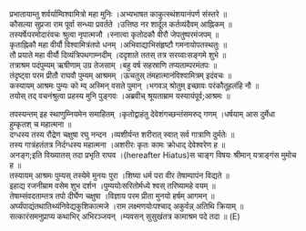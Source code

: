 

  
प्रभातायाम्तु शर्वर्याम्विश्वामित्रो महा मुनिः ।अभ्यभाषत काकुत्स्थंशयानंपर्ण संस्तरे  ॥   
कौसल्या सुप्रजा राम पूर्वा सन्ध्या प्रवर्तते ।उत्तिष्ठ नर शार्दूल कर्तव्यंदैवम् आह्निकम्  ॥   
तस्यर्षेःपरमोदारंवचः श्रुत्वा नृपात्मजौ ।स्नात्वा कृतोदकौ वीरौ जेपतुष्परमंजपम्  ॥   
कृताह्निकौ महा वीर्यौ विश्वामित्रंतपो धनम् ।अभिवाद्याभिसंहृष्टौ गमनायोपतस्थतुः  ॥   
तौ प्रयाते महा वीर्यौ दिव्यंत्रिपथगाम्नदीम् ।ददृशाते ततस् तत्र सरय्वाःसङ्गमे शुभे  ॥   
तत्राश्रम पदंपुम्यम् ऋषीणाम् उग्र तेजसाम् ।बहु वर्ष सहस्राणि तप्यताम्परमंतपः  ॥   
तंदृष्ट्वा परम प्रीतौ राघवौ पुम्यम् आश्रमम् ।ऊचतुस् तंमहात्मानंविश्वामित्रम् इदंवचः  ॥   
कस्यायम् आश्रमः पुम्यः को म्व् अस्मिन् वसते पुमान् ।भगवञ् श्रोतुम् इच्छावः परंकौतूहलंहि नौ  ॥   
तयोस् तद् वचनंश्रुत्वा प्रहस्य मुनि पुङ्गवः ।अब्रवीच् श्रूयताम्राम यस्यायंपूर्व;आश्रमः  ॥   
  
तपस्यन्तम् इह स्थाणुम्नियमेन समाहितम् ।कृतोद्वाहंतु देवेशंगच्छन्तंसमरुद् गणम् ।धर्षयाम् आस दुर्मेधा हुम्कृतश् च महात्मना  ॥   
दग्धस्य तस्य रौद्रेण चक्षुषा रघु नन्दन ।व्यशीर्यन्त शरीरात् स्वात् सर्व गात्राणि दुर्मतेः  ॥   
तस्य गात्रंहतंतत्र निर्दग्धस्य महात्मना ।अशरीरः कृतः कामः क्रोधाद् देवेश्वरेण ह  ॥   
अनङ्ग;इति विख्यातस् तदा प्रभृति राघव ।(hereafter Hiatus)स चाङ्ग विषयः श्रीमान् यत्राङ्गंस मुमोच ह  ॥   
तस्यायम् आश्रमः पुम्यस् तस्येमे मुनयः पुरा ।शिष्या धर्म परा वीर तेषाम्पापंन विद्यते  ॥   
इहाद्य रजनीम्राम वसेम शुभ दर्शन ।पुम्ययोःसरितोर्मध्ये श्वस् तरिष्यामहे वयम्  ॥   
तेषाम्संवदताम्तत्र तपो दीर्घेण चक्षुषा ।विज्ञाय परम प्रीता मुनयो हर्षम् आगमन्  ॥   
अर्घ्यंपाद्यंतथातिथ्यंनिवेद्यकुशिकात्मजे ।राम लक्ष्मणयोःपश्चाद् अकुर्वन्न् अतिथि क्रियाम्  ॥   
सत्कारंसमनुप्राप्य कथाभिर् अभिरञ्जयन् ।म्यवसन् सुसुखंतत्र कामाश्रम पदे तदा  ॥ (E)  
